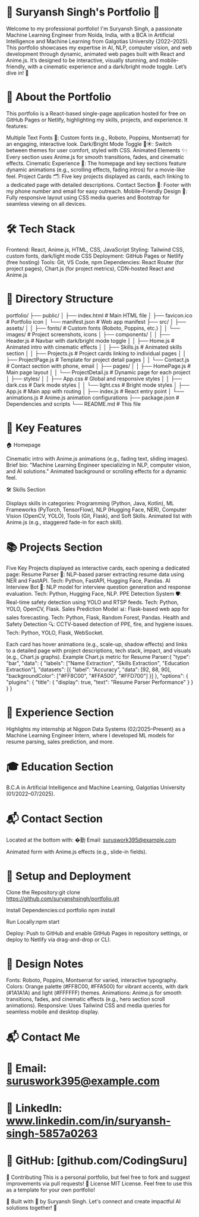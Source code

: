 # 🌟 Suryansh Singh's Portfolio 🚀
Welcome to my professional portfolio! I'm Suryansh Singh, a passionate Machine Learning Engineer from Noida, India, with a BCA in Artificial Intelligence and Machine Learning from Galgotias University (2022–2025). This portfolio showcases my expertise in AI, NLP, computer vision, and web development through dynamic, animated web pages built with React and Anime.js. It’s designed to be interactive, visually stunning, and mobile-friendly, with a cinematic experience and a dark/bright mode toggle. Let’s dive in! 🎉

# 📖 About the Portfolio
This portfolio is a React-based single-page application hosted for free on GitHub Pages or Netlify, highlighting my skills, projects, and experience. It features:

Multiple Text Fonts 📝: Custom fonts (e.g., Roboto, Poppins, Montserrat) for an engaging, interactive look.
Dark/Bright Mode Toggle 🌙☀️: Switch between themes for user comfort, styled with CSS.
Animated Elements ✨: Every section uses Anime.js for smooth transitions, fades, and cinematic effects.
Cinematic Experience 🎥: The homepage and key sections feature dynamic animations (e.g., scrolling effects, fading intros) for a movie-like feel.
Project Cards 🗂️: Five key projects displayed as cards, each linking to a dedicated page with detailed descriptions.
Contact Section 📧: Footer with my phone number and email for easy outreach.
Mobile-Friendly Design 📱: Fully responsive layout using CSS media queries and Bootstrap for seamless viewing on all devices.

# 🛠️ Tech Stack

Frontend: React, Anime.js, HTML, CSS, JavaScript
Styling: Tailwind CSS, custom fonts, dark/light mode CSS
Deployment: GitHub Pages or Netlify (free hosting)
Tools: Git, VS Code, npm
Dependencies: React Router (for project pages), Chart.js (for project metrics), CDN-hosted React and Anime.js

# 📂 Directory Structure
portfolio/
├── public/
│   ├── index.html           # Main HTML file
│   ├── favicon.ico          # Portfolio icon
│   └── manifest.json        # Web app manifest
├── src/
│   ├── assets/
│   │   ├── fonts/           # Custom fonts (Roboto, Poppins, etc.)
│   │   └── images/          # Project screenshots, icons
│   ├── components/
│   │   ├── Header.js        # Navbar with dark/bright mode toggle
│   │   ├── Home.js          # Animated intro with cinematic effects
│   │   ├── Skills.js        # Animated skills section
│   │   ├── Projects.js      # Project cards linking to individual pages
│   │   ├── ProjectPage.js   # Template for project detail pages
│   │   └── Contact.js       # Contact section with phone, email
│   ├── pages/
│   │   ├── HomePage.js      # Main page layout
│   │   └── ProjectDetail.js # Dynamic page for each project
│   ├── styles/
│   │   ├── App.css          # Global and responsive styles
│   │   ├── dark.css         # Dark mode styles
│   │   └── light.css        # Bright mode styles
│   ├── App.js               # Main app with routing
│   ├── index.js             # React entry point
│   └── animations.js        # Anime.js animation configurations
├── package.json             # Dependencies and scripts
└── README.md                # This file

# 🌟 Key Features
🏠 Homepage

Cinematic intro with Anime.js animations (e.g., fading text, sliding images).
Brief bio: "Machine Learning Engineer specializing in NLP, computer vision, and AI solutions."
Animated background or scrolling effects for a dynamic feel.

🛠️ Skills Section

Displays skills in categories: Programming (Python, Java, Kotlin), ML Frameworks (PyTorch, TensorFlow), NLP (Hugging Face, NER), Computer Vision (OpenCV, YOLO), Tools (Git, Flask), and Soft Skills.
Animated list with Anime.js (e.g., staggered fade-in for each skill).

# 📚 Projects Section

Five Key Projects displayed as interactive cards, each opening a dedicated page:
Resume Parser 🧠: NLP-based parser extracting resume data using NER and FastAPI. Tech: Python, FastAPI, Hugging Face, Pandas.
AI Interview Bot 🤖: NLP model for interview question generation and response evaluation. Tech: Python, Hugging Face, NLP.
PPE Detection System 🛡️: Real-time safety detection using YOLO and RTSP feeds. Tech: Python, YOLO, OpenCV, Flask.
Sales Prediction Model 📊: Flask-based web app for sales forecasting. Tech: Python, Flask, Random Forest, Pandas.
Health and Safety Detection 🔍: CCTV-based detection of PPE, fire, and hygiene issues. Tech: Python, YOLO, Flask, WebSocket.


Each card has hover animations (e.g., scale-up, shadow effects) and links to a detailed page with project descriptions, tech stack, impact, and visuals (e.g., Chart.js graphs).
Example Chart.js metric for Resume Parser:{
  "type": "bar",
  "data": {
    "labels": ["Name Extraction", "Skills Extraction", "Education Extraction"],
    "datasets": [{
      "label": "Accuracy",
      "data": [92, 88, 90],
      "backgroundColor": ["#FF8C00", "#FFA500", "#FFD700"]
    }]
  },
  "options": { "plugins": { "title": { "display": true, "text": "Resume Parser Performance" } } }
}



# 💼 Experience Section

Highlights my internship at Nigpon Data Systems (02/2025–Present) as a Machine Learning Engineer Intern, where I developed ML models for resume parsing, sales prediction, and more.

# 🎓 Education Section

B.C.A in Artificial Intelligence and Machine Learning, Galgotias University (01/2022–07/2025).

# 📬 Contact Section

Located at the bottom with:
�勤 Email: suruswork395@example.com


Animated form with Anime.js effects (e.g., slide-in fields).

# 🚀 Setup and Deployment

Clone the Repository:git clone https://github.com/suryanshsingh/portfolio.git


Install Dependencies:cd portfolio
npm install


Run Locally:npm start


Deploy:
Push to GitHub and enable GitHub Pages in repository settings, or deploy to Netlify via drag-and-drop or CLI.



# 🎨 Design Notes

Fonts: Roboto, Poppins, Montserrat for varied, interactive typography.
Colors: Orange palette (#FF8C00, #FFA500) for vibrant accents, with dark (#1A1A1A) and light (#FFFFFF) themes.
Animations: Anime.js for smooth transitions, fades, and cinematic effects (e.g., hero section scroll animations).
Responsive: Uses Tailwind CSS and media queries for seamless mobile and desktop display.

# 📬 Contact Me

# 📧 Email: suruswork395@example.com
# 🔗 LinkedIn: www.linkedin.com/in/suryansh-singh-5857a0263
# 🐙 GitHub: [github.com/CodingSuru]

🙌 Contributing
This is a personal portfolio, but feel free to fork and suggest improvements via pull requests!
📝 License
MIT License. Feel free to use this as a template for your own portfolio!

🌟 Built with 💖 by Suryansh Singh. Let's connect and create impactful AI solutions together! 🚀
